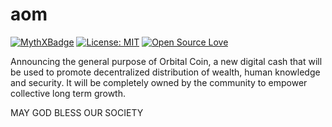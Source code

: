 # aom
[![MythXBadge](https://badgen.net/https/api.mythx.io/v1/projects/80ca84eb-bc32-44d1-8c59-ed0d89624290/badge/data?cache=300&icon=https://raw.githubusercontent.com/ConsenSys/mythx-github-badge/main/logo_white.svg)](https://docs.mythx.io/dashboard/github-badges)
[![License: MIT](https://img.shields.io/badge/License-MIT-yellow.svg)](https://opensource.org/licenses/MIT)
[![Open Source Love](https://badges.frapsoft.com/os/v1/open-source.png?v=103)](https://github.com/ellerbrock/open-source-badges/)

Announcing the general purpose of Orbital Coin, a new digital cash that will be used to promote decentralized distribution of wealth, human knowledge and security. It will be completely owned by the community to empower collective long term growth.

MAY GOD BLESS OUR SOCIETY
